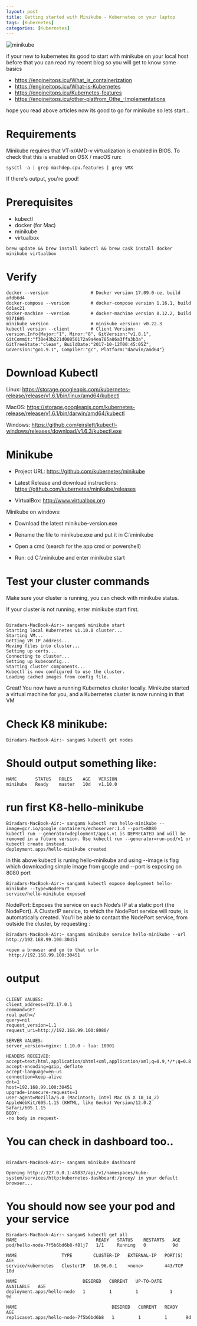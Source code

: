 ```yaml
---
layout: post
title: Getting started with Minikube - Kubernetes on your laptop
tags: [Kubernetes]
categories: [Kubernetes]
---
```




![minikube](/blog/img/minikube.jpeg)

if your new to kubernetes its good to start with minikube on your local host before that you can read my recent blog so you will get to know some basics 

- https://engineitops.icu/What_is_containerization
- https://engineitops.icu/What-is-Kubernetes
- https://engineitops.icu/Kubernetes-features
- https://engineitops.icu/other-platfrom_Othe_-Implementations

hope you read above articles now its good to go for minikube so lets start...

# Requirements

Minikube requires that VT-x/AMD-v virtualization is enabled in BIOS. To check that this is enabled on OSX / macOS run:

    sysctl -a | grep machdep.cpu.features | grep VMX

If there's output, you're good!

# Prerequisites

- kubectl
- docker (for Mac)
- minikube
- virtualbox

```
brew update && brew install kubectl && brew cask install docker minikube virtualbox
```

# Verify

    docker --version                # Docker version 17.09.0-ce, build afdb6d4
    docker-compose --version        # docker-compose version 1.16.1, build 6d1ac21
    docker-machine --version        # docker-machine version 0.12.2, build 9371605
    minikube version                # minikube version: v0.22.3
    kubectl version --client        # Client Version: version.Info{Major:"1", Minor:"8", GitVersion:"v1.8.1", GitCommit:"f38e43b221d08850172a9a4ea785a86a3ffa3b3a", GitTreeState:"clean", BuildDate:"2017-10-12T00:45:05Z", GoVersion:"go1.9.1", Compiler:"gc", Platform:"darwin/amd64"}        


# Download Kubectl

Linux: https://storage.googleapis.com/kubernetes-release/release/v1.6.1/bin/linux/amd64/kubectl

MacOS: https://storage.googleapis.com/kubernetes-release/release/v1.6.1/bin/darwin/amd64/kubectl

Windows: 
https://github.com/eirslett/kubectl-windows/releases/download/v1.6.3/kubectl.exe

# Minikube

- Project URL: https://github.com/kubernetes/minikube

- Latest Release and download instructions: https://github.com/kubernetes/minikube/releases

- VirtualBox: http://www.virtualbox.org

Minikube on windows:

- Download the latest minikube-version.exe

- Rename the file to minikube.exe and put it in C:\minikube

- Open a cmd (search for the app cmd or powershell)

- Run: cd C:\minikube and enter minikube start

# Test your cluster commands

Make sure your cluster is running, you can check with minikube status.

If your cluster is not running, enter minikube start first.

```

Biradars-MacBook-Air:~ sangam$ minikube start
Starting local Kubernetes v1.10.0 cluster...
Starting VM...
Getting VM IP address...
Moving files into cluster...
Setting up certs...
Connecting to cluster...
Setting up kubeconfig...
Starting cluster components...
Kubectl is now configured to use the cluster.
Loading cached images from config file.

```
Great! You now have a running Kubernetes cluster locally. Minikube started a virtual machine for you, and a Kubernetes cluster is now running in that VM


# Check K8 minikube:
```
Biradars-MacBook-Air:~ sangam$ kubectl get nodes
```


# Should output something like:
```
NAME       STATUS   ROLES    AGE   VERSION
minikube   Ready    master   10d   v1.10.0

```

# run first K8-hello-minikube 
```
Biradars-MacBook-Air:~ sangam$ kubectl run hello-minikube --image=gcr.io/google_containers/echoserver:1.4 --port=8080
kubectl run --generator=deployment/apps.v1 is DEPRECATED and will be removed in a future version. Use kubectl run --generator=run-pod/v1 or kubectl create instead.
deployment.apps/hello-minikube created
```
in this above kubectl is runing hello-minikube and using --image is flag which downloading simple image from google
and --port is exposing on 8080 port 

```
Biradars-MacBook-Air:~ sangam$ kubectl expose deployment hello-minikube --type=NodePort
service/hello-minikube exposed

```
NodePort: Exposes the service on each Node’s IP at a static port (the NodePort). A ClusterIP service, to which the NodePort service will route, is automatically created. You’ll be able to contact the NodePort service, from outside the cluster, by requesting <NodeIP>:<NodePort>
    
```
Biradars-MacBook-Air:~ sangam$ minikube service hello-minikube --url
http://192.168.99.100:30451

<open a browser and go to that url>
 http://192.168.99.100:30451  

```    
# output     
   
```

CLIENT VALUES:
client_address=172.17.0.1
command=GET
real path=/
query=nil
request_version=1.1
request_uri=http://192.168.99.100:8080/

SERVER VALUES:
server_version=nginx: 1.10.0 - lua: 10001

HEADERS RECEIVED:
accept=text/html,application/xhtml+xml,application/xml;q=0.9,*/*;q=0.8
accept-encoding=gzip, deflate
accept-language=en-us
connection=keep-alive
dnt=1
host=192.168.99.100:30451
upgrade-insecure-requests=1
user-agent=Mozilla/5.0 (Macintosh; Intel Mac OS X 10_14_2) AppleWebKit/605.1.15 (KHTML, like Gecko) Version/12.0.2 Safari/605.1.15
BODY:
-no body in request-

```


# You can check in dashboard too..
```

Biradars-MacBook-Air:~ sangam$ minikube dashboard

Opening http://127.0.0.1:49837/api/v1/namespaces/kube-system/services/http:kubernetes-dashboard:/proxy/ in your default browser...
```


# You should now see your pod and your service
```
Biradars-MacBook-Air:~ sangam$ kubectl get all
NAME                              READY   STATUS    RESTARTS   AGE
pod/hello-node-7f5b6bd6b8-f8lj7   1/1     Running   0          9d

NAME                 TYPE        CLUSTER-IP   EXTERNAL-IP   PORT(S)   AGE
service/kubernetes   ClusterIP   10.96.0.1    <none>        443/TCP   10d

NAME                         DESIRED   CURRENT   UP-TO-DATE   AVAILABLE   AGE
deployment.apps/hello-node   1         1         1            1           9d

NAME                                    DESIRED   CURRENT   READY   AGE
replicaset.apps/hello-node-7f5b6bd6b8   1         1         1       9d

```


